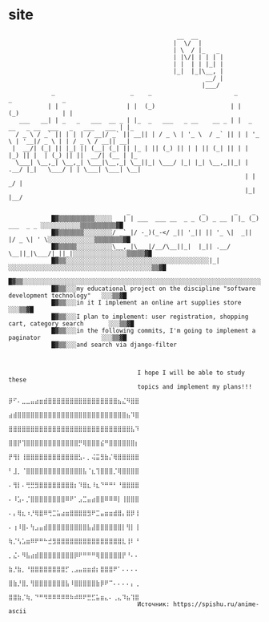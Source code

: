 # site
    
                                                   __  __       
                                                  |  \/  |      
                                                  | \  / |_   _ 
                                                  | |\/| | | | |
                                                  | |  | | |_| |
                                                  |_|  |_|\__, |
                                                           __/ |
                                                          |___/ 
                _                     _    _                       _                      _              _    
               | |                   | |  (_)                     | |                    (_)            | |   
       ___   __| | _   _   ___  __ _ | |_  _   ___   _ __    __ _ | |  _ __   _ __  ___   _   ___   ___ | |_  
      / _ \ / _` || | | | / __|/ _` || __|| | / _ \ | '_ \  / _` || | | '_ \ | '__|/ _ \ | | / _ \ / __|| __| 
     |  __/| (_| || |_| || (__| (_| || |_ | || (_) || | | || (_| || | | |_) || |  | (_) || ||  __/| (__ | |_  
      \___| \__,_| \__,_| \___|\__,_| \__||_| \___/ |_| |_| \__,_||_| | .__/ |_|   \___/ | | \___| \___| \__| 
                                                                      | |               _/ |                  
                                                                      |_|              |__/                   

                                     _                    _        _    _             
                █▓▒▒▒▒▒▒▒▒▒▒░░░░░ __| | ___  ___ __  _ _ (_) _ __ | |_ (_) ___  _ _ ░░░░░░░░░░░▒▒▒▒▒▒▒▒▒▒▓█  
                █▓▒▒▒▒▒▒▒░░░░░░░░/ _` |/ -_)(_-</ _|| '_|| || '_ \|  _|| |/ _ \| ' \░░░░░░░░░░░░░▒▒▒▒▒▒▒▒▓█  
                █▓▒▒▒▒▒░░░░░░░░░░\__,_|\___|/__/\__||_|  |_|| .__/ \__||_|\___/|_||_|░░░░░░░░░░░░░░░▒▒▒▒▒▓█ 
                █▓▒▒░░░░░░░░░░░░░░░░░░░░░░░░░░░░░░░░░░░░░░░░|_|░░░░░░░░░░░░░░░░░░░░░░░░░░░░░░░░░░░░░░░░▒▒▓█                    
                █▓▒▒░░░░░░░░░░░░░░░░░░░░░░░░░░░░░░░░░░░░░░░░░░░░░░░░░░░░░░░░░░░░░░░░░░░░░░░░░░░░░░░░░░░▒▒▓█
                █▓▒▒░░░my educational project on the discipline "software development technology"   ░░░▒▒▓█
                █▓▒▒░░░in it I implement an online art supplies store                               ░░░▒▒▓█
                █▓▒▒░░░I plan to implement: user registration, shopping cart, category search       ░░░▒▒▓█
                █▓▒▒░░░in the following commits, I'm going to implement a paginator                 ░░░▒▒▓█   
                █▓▒▒░░░and search via django-filter                                                                         



                                        I hope I will be able to study these 
                                        topics and implement my plans!!!
                                        ⡿⠋⠄⣀⣀⣤⣴⣶⣾⣿⣿⣿⣿⣿⣿⣿⣿⣿⣿⣿⣿⣿⣿⣿⣿⣦⣌⠻⣿⣿
                                        ⣴⣾⣿⣿⣿⣿⣿⣿⣿⣿⣿⣿⣿⣿⣿⣿⣿⣿⣿⣿⣿⣿⣿⣿⣿⣿⣿⣦⠹⣿
                                        ⣿⣿⣿⣿⣿⣿⣿⣿⣿⣿⣿⣿⣿⣿⣿⣿⣿⣿⣿⣿⣿⣿⣿⣿⣿⣿⣿⣿⣧⠹
                                        ⣿⣿⡟⢹⣿⣿⣿⣿⣿⣿⣿⣿⣿⣿⣿⣿⡛⢿⣿⣿⣿⣮⠛⣿⣿⣿⣿⣿⣿⡆
                                        ⡟⢻⡇⢸⣿⣿⣿⣿⣿⣿⣿⣿⣿⣿⣿⣿⣣⠄⡀⢬⣭⣻⣷⡌⢿⣿⣿⣿⣿⣿
                                        ⠃⣸⡀⠈⣿⣿⣿⣿⣿⣿⣿⣿⣿⣿⣿⣿⣿⣧⠈⣆⢹⣿⣿⣿⡈⢿⣿⣿⣿⣿
                                        ⠄⢻⡇⠄⢛⣛⣻⣿⣿⣿⣿⣿⣿⣿⣿⡆⠹⣿⣆⠸⣆⠙⠛⠛⠃⠘⣿⣿⣿⣿
                                        ⠄⠸⣡⠄⡈⣿⣿⣿⣿⣿⣿⣿⣿⠿⠟⠁⣠⣉⣤⣴⣿⣿⠿⠿⠿⡇⢸⣿⣿⣿
                                        ⠄⡄⢿⣆⠰⡘⢿⣿⠿⢛⣉⣥⣴⣶⣿⣿⣿⣿⣻⠟⣉⣤⣶⣶⣾⣿⡄⣿⡿⢸
                                        ⠄⢰⠸⣿⠄⢳⣠⣤⣾⣿⣿⣿⣿⣿⣿⣿⣿⣿⣧⣼⣿⣿⣿⣿⣿⣿⡇⢻⡇⢸
                                        ⢷⡈⢣⣡⣶⠿⠟⠛⠓⣚⣻⣿⣿⣿⣿⣿⣿⣿⣿⣿⣿⣿⣿⣿⣿⣿⣇⢸⠇⠘
                                        ⡀⣌⠄⠻⣧⣴⣾⣿⣿⣿⣿⣿⣿⣿⣿⡿⠟⠛⠛⠛⢿⣿⣿⣿⣿⣿⡟⠘⠄⠄
                                        ⣷⡘⣷⡀⠘⣿⣿⣿⣿⣿⣿⣿⣿⡋⢀⣠⣤⣶⣶⣾⡆⣿⣿⣿⠟⠁⠄⠄⠄⠄
                                        ⣿⣷⡘⣿⡀⢻⣿⣿⣿⣿⣿⣿⣿⣧⠸⣿⣿⣿⣿⣿⣷⡿⠟⠉⠄⠄⠄⠄⡄⢀
                                        ⣿⣿⣷⡈⢷⡀⠙⠛⠻⠿⠿⠿⠿⠿⠷⠾⠿⠟⣛⣋⣥⣶⣄⠄⢀⣄⠹⣦⢹⣿
                                        Источник: https://spishu.ru/anime-ascii